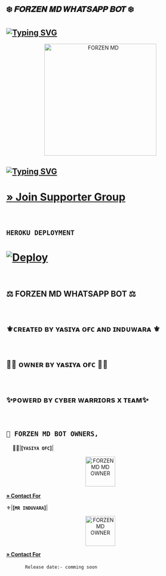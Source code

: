 ## ❄️ 𝑭𝑶𝑹𝒁𝑬𝑵 𝑴𝑫 𝑾𝑯𝑨𝑻𝑺𝑨𝑷𝑷 𝑩𝑶𝑻 ❄️ 

## [![Typing SVG](https://readme-typing-svg.herokuapp.com?font=Rockstar-ExtraBold&color=17202A&lines=🌸+Version+1+.+0+🌸;🌸+Version+1+.+0+🌸)](https://git.io/typing-svg)


 <p align="center">  
 <a href="[https://telegra.ph/file/953048fb3aa3aae12a12a.jpg](https://telegra.ph/file/0b5a7839e8ee21874921e.jpg)">
    <img alt="FORZEN MD" height="300" src="https://telegra.ph/file/0b5a7839e8ee21874921e.jpg">

    
## [![Typing SVG](https://readme-typing-svg.herokuapp.com?font=Rockstar-ExtraBold&color=F33A6A&lines=𝐖𝐞𝐥𝐜𝐨𝐦𝐞+𝐓𝐨:+𝑭𝑶𝑹𝒁𝑬𝑵+𝑴𝑫+𝑩𝑶𝑻;ᴏᴡɴᴇʀ+ʙʏ+ʏᴀsɪʏᴀ+ᴏғғɪᴄɪᴀʟ;ℂ𝕣𝕖𝕒𝕥𝕖𝕕+𝕓𝕪:+ʏᴀsɪʏᴀ+ᴀɴᴅ+ɪɴᴅᴜᴡᴀʀᴀ;ᴘᴏᴡᴇʀᴅ+ʙʏ:+ᴄʏʙᴇʀ+ᴡᴀʀʀɪᴏʀs+x+ᴛᴇᴀᴍ)](https://git.io/typing-svg)

# **[» Join Supporter Group](https://chat.whatsapp.com/L2i6oDCjljt4mtBTUvTh7t)**
ㅤ
## ```HEROKU DEPLOYMENT```

# [![Deploy](https://www.herokucdn.com/deploy/button.svg)](https://heroku.com/deploy?template=https://github.com/CyberWarriorsX/FORZEN-MD)
ㅤ
ㅤ
## ⚖️ FORZEN MD WHATSAPP BOT ⚖️ 
ㅤ
## ⚜️ᴄʀᴇᴀᴛᴇᴅ ʙʏ ʏᴀsɪʏᴀ ᴏғᴄ ᴀɴᴅ ɪɴᴅᴜᴡᴀʀᴀ ⚜️
ㅤ
## 🤹‍♂️ ᴏᴡɴᴇʀ ʙʏ ʏᴀsɪʏᴀ ᴏғᴄ 🤹‍♂️
ㅤ
## ✨ᴘᴏᴡᴇʀᴅ ʙʏ ᴄʏʙᴇʀ ᴡᴀʀʀɪᴏʀs x ᴛᴇᴀᴍ✨
ㅤ
ㅤㅤ 
## **`💃 FORZEN MD BOT OWNERS,`**
ㅤ
🤹‍♂️|**[`YASIYA OFC`]**|

 <p align="center">  
 <a href="https://telegra.ph/file/df917a1b5f3a35e15f82c.jpg">
    <img alt="FORZEN MD MD OWNER" height="80" src="https://telegra.ph/file/df917a1b5f3a35e15f82c.jpg">

**[» Contact For](https://wa.me/+94760018802)**
ㅤ
 ㅤ
 
⚜️|**[`MR INDUVARA`]**|

 <p align="center">  
 <a href="https://telegra.ph/file/f477e530b93d866c664b1.jpg">
    <img alt="FORZEN MD OWNER" height="80" src="https://telegra.ph/file/f477e530b93d866c664b1.jpg">
 
**[» Contact For](https://wa.me/+94719735716)**
  
ㅤ
 ㅤ
  ㅤ
`Release date:- comming soon`

